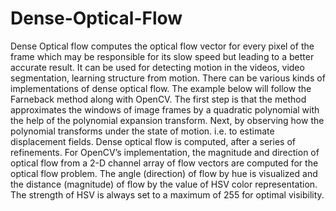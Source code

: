 # Dense-Optical-Flow
Dense Optical flow computes the optical flow vector for every pixel of the frame which may be responsible for its slow speed but leading to a better accurate result. It can be used for detecting motion in the videos, video segmentation, learning structure from motion. There can be various kinds of implementations of dense optical flow. The example below will follow the Farneback method along with OpenCV. The first step is that the method approximates the windows of image frames by a quadratic polynomial with the help of the polynomial expansion transform. Next, by observing how the polynomial transforms under the state of motion. i.e. to estimate displacement fields. Dense optical flow is computed, after a series of refinements.  For OpenCV’s implementation, the magnitude and direction of optical flow from a 2-D channel array of flow vectors are computed for the optical flow problem. The angle (direction) of flow by hue is visualized and the distance (magnitude) of flow by the value of HSV color representation. The strength of HSV is always set to a maximum of 255 for optimal visibility.
